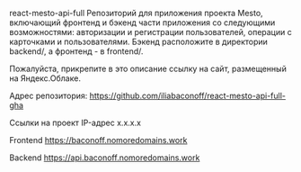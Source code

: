 react-mesto-api-full
Репозиторий для приложения проекта Mesto, включающий фронтенд и бэкенд части приложения со следующими возможностями: авторизации и регистрации пользователей, операции с карточками и пользователями. Бэкенд расположите в директории backend/, а фронтенд - в frontend/.

Пожалуйста, прикрепите в это описание ссылку на сайт, размещенный на Яндекс.Облаке.

Адрес репозитория: https://github.com/iliabaconoff/react-mesto-api-full-gha

Ссылки на проект
IP-адрес x.x.x.x

Frontend https://baconoff.nomoredomains.work

Backend https://api.baconoff.nomoredomains.work
